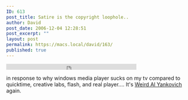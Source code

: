 ```yaml
---
ID: 613
post_title: Satire is the copyright loophole..
author: David
post_date: 2006-12-04 12:28:51
post_excerpt: ""
layout: post
permalink: https://macs.local/david/163/
published: true
---
```

<p><embed src="http://www.davidawindham.com/davoradio.mp3" width="350" height="16" AUTOPLAY="false"</embed>
</p>
in response to why windows media player sucks on my tv compared to quicktime, creative labs, flash, and real player.... It's <a href="http://www.weirdal.com/">Weird Al Yankovich</a> again.
